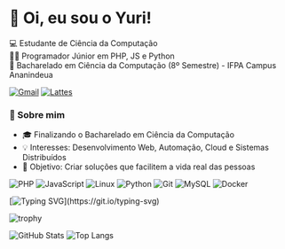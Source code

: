 # 👋 Oi, eu sou o Yuri!
💻 Estudante de Ciência da Computação  
🧑‍💻 Programador Júnior em PHP, JS e Python  
📍 Bacharelado em Ciência da Computação (8º Semestre) - IFPA Campus Ananindeua

[![Gmail](https://img.shields.io/badge/Gmail-D14836?style=for-the-badge&logo=gmail&logoColor=white)](mailto:yurigsfer@gmail.com)
[![Lattes](https://img.shields.io/badge/Lattes-1E90FF?style=for-the-badge&logo=readme&logoColor=white)](http://lattes.cnpq.br/0846925175877186)

### 🚀 Sobre mim
- 🎓 Finalizando o Bacharelado em Ciência da Computação  
- 💡 Interesses: Desenvolvimento Web, Automação, Cloud e Sistemas Distribuídos  
- 🎯 Objetivo: Criar soluções que facilitem a vida real das pessoas

![PHP](https://img.shields.io/badge/PHP-777BB4?style=for-the-badge&logo=php&logoColor=white)
![JavaScript](https://img.shields.io/badge/JavaScript-F7DF1E?style=for-the-badge&logo=javascript&logoColor=black)
![Linux](https://img.shields.io/badge/Linux-000000?style=for-the-badge&logo=linux&logoColor=yellow)
![Python](https://img.shields.io/badge/Python-2c59de?style=for-the-badge&logo=python&logoColor=yellow)
![Git](https://img.shields.io/badge/Git-F05032?style=for-the-badge&logo=git&logoColor=white)
![MySQL](https://img.shields.io/badge/MySQL-005C84?style=for-the-badge&logo=mysql&logoColor=white)
![Docker](https://img.shields.io/badge/Docker-2496ED?style=for-the-badge&logo=docker&logoColor=white)

[![Typing SVG](https://readme-typing-svg.demolab.com?font=Audiowide&pause=1000&color=F7F407&random=true&width=435&lines=Just+learning...)](https://git.io/typing-svg)

![trophy](https://github-profile-trophy.vercel.app/?username=yurisilva2503&theme=gruvbox)

![GitHub Stats](https://github-readme-stats.vercel.app/api?username=yurisilva2503&show_icons=true&theme=gruvbox)
![Top Langs](https://github-readme-stats.vercel.app/api/top-langs/?username=yurisilva2503&layout=compact&theme=gruvbox)


